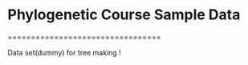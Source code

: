 # Phylogenetic Course Sample Data
=================================

Data set(dummy) for  tree making ! 
 
